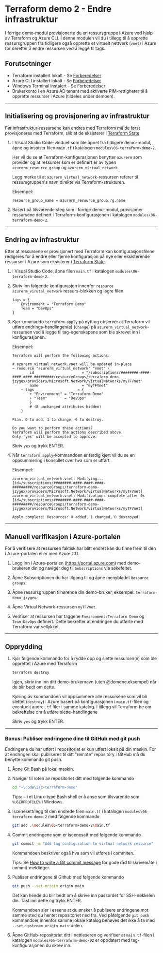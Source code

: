 # Terraform demo 2 - Endre infrastruktur
I forrige demo-modul provisjonerte du en ressursgruppe i Azure ved hjelp av Terraform og Azure CLI. I denne modulen vil du i tillegg til å opprette ressursgruppen fra tidligere også opprette et virtuelt nettverk (`vnet`) i Azure for deretter å endre ressursen ved å legge til tags.


## Forutsetninger
- Terraform installert lokalt - Se [Forberedelser](./00-forberedelser.md)
- Azure CLI installert lokalt - Se [Forberedelser](./00-forberedelser.md)
- Windows Terminal instalert - Se [Forberedelser](./00-forberedelser.md)
- Brukerkonto i en Azure AD tenant med aktiverte PIM-rettigheter til å opprette ressurser i Azure (tildeles under demoen).

---

## Initialisering og provisjonering av infrastruktur
Før infrastruktur-ressursene kan endres med Terraform må de først provisjoneres med Terraform, slik at de eksisterer i [Terraform State](https://www.terraform.io/language/state)

1. I Visual Studio Code-vinduet som ble åpnet fra tidligere demo-modul, åpne og inspiser filen `main.tf` i katalogen `modules\06-terraform-demo-2`.
    
    Her vil du se at Terraform-konfigurasjonen benytter `azurerm` som provider og at ressurser som er definert er av typen `azurerm_resource_group` og `azurerm_virtual_network`. 
    
    Legg merke til at `azurerm_virtual_network`-ressursen referer til ressursgruppen's navn direkte via Terraform-strukturen.
    
    Eksempel:
    ```console
    resource_group_name = azurerm_resource_group.rg.name
    ```

2. Basert på tilsvarende steg som i forrige demo-modul, provisjoner ressursene definert i Terraform-konfigurasjonen i katalogen `modules\06-terraform-demo-2`.

---

## Endring av infrastruktur
Etter at ressursene er provisjonert med Terraform kan konfigurasjonsfilene redigeres for å endre eller fjerne konfigurasjon på nye eller eksisterende ressurser i Azure som eksisterer i [Terraform State](https://www.terraform.io/language/state).

1. I Visual Studio Code, åpne filen `main.tf` i katalogen `modules\06-terraform-demo-2`.

2. Skriv inn følgende konfigurasjon innenfor `resource azurerm_virutal_network` ressurs-blokken og lagre filen.

    ```console
    tags = {
        Environment = "Terraform Demo"
        Team = "DevOps"
    }
    ```

3. Kjør kommando `terraform apply` på nytt og observér at Terraform vil utføre endrings-handlingen(e) (`Change`) på `azurerm_virtual_network`-ressursen ved å legge til tag-egenskapene som ble skrevet inn i konfigurasjonen.

    Eksempel:
    ```console
    Terraform will perform the following actions:

    # azurerm_virtual_network.vnet will be updated in-place
    ~ resource "azurerm_virtual_network" "vnet" {
            id                      = "/subscriptions/########-####-####-####-#########/resourceGroups/terraform-demo-jzygex/providers/Microsoft.Network/virtualNetworks/myTFVnet"
            name                    = "myTFVnet"
        ~ tags                    = {
            + "Environment" = "Terraform Demo"
            + "Team"        = "DevOps"
            }
            # (8 unchanged attributes hidden)
        }

    Plan: 0 to add, 1 to change, 0 to destroy.

    Do you want to perform these actions?
    Terraform will perform the actions described above.
    Only 'yes' will be accepted to approve.
    ``` 
    Skriv `yes` og trykk ENTER. 

4. Når `terraform apply`-kommandoen er ferdig kjørt vil du se en oppsummering i konsollet over hva som er utført.

    Eksempel:
    ```console
    azurerm_virtual_network.vnet: Modifying... [id=/subscriptions/########-####-####-####-#########/resourceGroups/terraform-demo-jzygex/providers/Microsoft.Network/virtualNetworks/myTFVnet]
    azurerm_virtual_network.vnet: Modifications complete after 0s [id=/subscriptions/########-####-####-####-#########/resourceGroups/terraform-demo-jzygex/providers/Microsoft.Network/virtualNetworks/myTFVnet]

    Apply complete! Resources: 0 added, 1 changed, 0 destroyed.
    ```

---

## Manuell verifikasjon i Azure-portalen
For å verifisere at ressursen faktisk har blitt endret kan du finne frem til den i Azure-portalen eller med Azure CLI.

1. Logg inn i Azure-portalen (https://portal.azure.com) med demo-brukeren din og navigér deg til `Subscriptions` via søkefeltet.

2. Åpne Subscriptionen du har tilgang til og åpne menybladet `Resource groups`.

3. Åpne ressursgruppen tilhørende din demo-bruker, eksempel: `terraform-demo-jzygex`.

4. Åpne Virtual Network-ressursen `myTFVnet`.

5. Verifiser at ressursen har taggene `Environment:Terraform Demo` og `Team:DevOps` definert. Dette bekrefter at endringen du utførte med Terraform var vellykket.


---

## Opprydding
1. Kjør følgende kommando for å rydde opp og slette ressursen(e) som ble opprettet i Azure med Terraform

    ```sh
    terraform destroy
    ```

    Igjen, skriv inn inn ditt demo-brukernavn (uten @domene.eksempel) når du blir bedt om dette.

    Kjøring av kommandoen vil oppsummere alle ressursene som vil bli slettet (`destroy`) i Azure basert på konfigurasjonen i `main.tf`-filen og eventuelt andre `.tf` filer i samme katalog. I tillegg vil Terraform be om bekreftelse om å utføre slette-handlingene

    Skriv `yes` og trykk ENTER.

---

### Bonus: Publiser endringene dine til GitHub med git push
Endringene du har utført i repositoriet er kun utført lokalt på din maskin. For at endringen skal publiseres til ditt "remote" repository i GitHub må du benytte kommando git push.

1. Åpne Git Bash på lokal maskin.

2. Naviger til roten av repositoriet ditt med følgende kommando

    ```sh
    cd "~\code\iac-terraform-demo"
    ```

    Tips: `~` i et Linux-type Bash shell er å anse som tilsvarende som `%USERPROFILE%` i Windows.

3. Iscenesett/legg til den endrede filen `main.tf` i katalogen `modules\06-terraform-demo-2` med følgende kommando

    ```sh
    git add .\modules\06-terraform-demo-2\main.tf
    ```

4. Commit endringene som er iscenesatt med følgende kommando

    ```sh
    git commit -m "Add tag configuration to virtual network resource"
    ```

    Kommandoen beskriver også hva som vil utføres i commiten.

    Tips: Se [How to write a Git commit message](https://chris.beams.io/posts/git-commit/) for gode råd til skrivemåte i commit-meldinger.

5. Publiser endringene til Github med følgende kommando

    ```sh
    git push --set-origin origin main
    ```
    Det kan hende du blir bedt om å skrive inn passordet for SSH-nøkkelen din. Tast inn dette og trykk ENTER.

    Kommandoen sier i essens at du ønsker å publisere endringene mot samme sted du hentet repositoriet ned fra. Ved påfølgende `git push` kommandoer innenfor samme lokale katalog behøves det ikke å ta med `--set-upstream origin main`-delen.

6. Åpne GitHub-repositoriet ditt i nettleseren og verifiser at `main.tf`-filen i katalogen `modules/06-terraform-demo-02` er oppdatert med tag-konfigurasjonen du skrev inn.